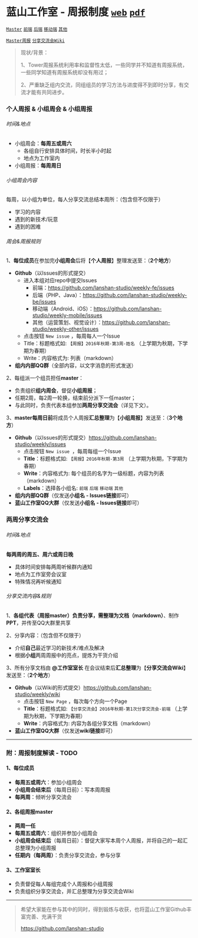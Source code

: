 # 蓝山工作室 - 周报制度  [`web`](http://weekly.lanshan.studio) [`pdf`](http://weekly.lanshan.studio/index.pdf)

[`Master`](https://github.com/lanshan-studio/weekly) [`前端`](https://github.com/lanshan-studio/weekly-fe) [`后端`](https://github.com/lanshan-studio/weekly-be) [`移动端`](https://github.com/lanshan-studio/weekly-mobile) [`其他`](https://github.com/lanshan-studio/weekly-other)

[`Master周报`](https://github.com/lanshan-studio/weekly/issues) [`分享交流会Wiki`](https://github.com/lanshan-studio/weekly/wiki)

> 现状/背景：
>
> 1、Tower周报系统利用率和监督性太低，一些同学并不知道有周报系统，一些同学知道有周报系统却没有用过；
>
> 2、严重缺乏组内交流，同组组员的学习方法与进度得不到即时分享，有交流才能有共同进步。



### 个人周报 & 小组周会 & 小组周报

###### 时间&地点

- 小组周会：**每周五或周六**
  - 各组自行安排具体时间，时长半小时起
  - 地点为工作室内
- 小组周报：**每周周日**

###### 小组周会内容

每周，以小组为单位，每人分享交流总结本周所：（包含但不仅限于）

- 学习的内容
- 遇到的新技术/玩意
- 遇到的困难

###### 周会&周报规则

1、**每位成员**在参加完**小组周会**后将【**个人周报**】整理发送至：（**2个地方**）

- **Github**（以Issues的形式提交）
  - 进入本组对应repo中提交Issues
    - 前端：https://github.com/lanshan-studio/weekly-fe/issues
    - 后端（PHP、Java）：https://github.com/lanshan-studio/weekly-be/issues
    - 移动端（Android、iOS）：https://github.com/lanshan-studio/weekly-mobile/issues
    - 其他（运营策划、视觉设计）：https://github.com/lanshan-studio/weekly-other/issues
  - 点击按钮 `New issue` ，每周每人一个Issue
  - Title：标题格式如:  `【周报】2016年秋期-第3周-姓名`  （上学期为秋期，下学期为春期） 
  - Write：内容格式为:  列表（markdown）
- **组内内部QQ群**（全部内容，以文字消息的形式发送）

2、每组派一个组员担任**master**：

- 负责组织**组内周会**，督促**小组周报**；
- 任期2周，每2周一轮换，结束前分派下一任master；
- 与此同时，负责代表本组参加**两周分享交流会**（详见下文）。

3、**master每周日前**将成员个人周报**汇总整理**为【**小组周报**】发送至：（**3个地方**）

- **Github**（以Issues的形式提交）https://github.com/lanshan-studio/weekly/issues
  - 点击按钮 `New issue `，每周每组一个Issue
  - **Title**：标题格式如:  `【周报】2016年秋期-第3周`  （上学期为秋期，下学期为春期） 
  - **Write**：内容格式为:  每个组员的名字为一级标题，内容为列表（markdown）
  - **Labels**：选择各小组名:  `前端` `后端` `移动端` `其他` 
- **组内内部QQ群**（仅发送**小组名 - Issues链接**即可）
- **蓝山工作室QQ大群**（仅发送**小组名 - Issues链接**即可）



### 两周分享交流会

###### 时间&地点

**每两周的周五、周六或周日晚**

- 具体时间安排每两周听候群内通知
- 地点为工作室旁会议室
- 特殊情况再听候通知

###### 分享交流内容&规则

1、**各组代表（周报master）**负责分享，需整理为**文档（markdown）**、制作**PPT**，并传至QQ大群里共享

2、分享内容：（包含但不仅限于）

- 介绍**自己**最近学习的新技术/难点及解决
- 根据**小组**两周周报中的亮点，提炼为干货介绍

3、所有分享文档由 **@工作室室长** 在会议结束后**汇总整理**为【**分享交流会Wiki**】发送至：（**2个地方**）

- **Github**（以Wiki的形式提交）https://github.com/lanshan-studio/weekly/wiki
  - 点击按钮 `New Page` ，每次每个方向一个Page
  - **Title**：标题格式如:  `【分享交流会】2016年秋期-第1次分享交流会-前端`  （上学期为秋期，下学期为春期） 
  - **Write**：内容格式为:  内容为各组分享文档（markdown）
- **蓝山工作室QQ大群**（仅发送**wiki链接**即可）



------



### 附：周报制度解读 - TODO

#### 1、每位成员

- **每周五或周六**：参加小组周会
- **小组周会结束后**（每周日前）：写本周周报
- **每两周**：倾听分享交流会

#### 2、各组周报master

- **两周一任**
- **每周五或周六**：组织并参加小组周会
- **小组周会结束后**（每周日前）：督促大家写本周个人周报，并将自己的一起汇总整理为小组周报
- **任期内（每两周）**：负责分享交流会，参与分享

#### 3、工作室室长

- 负责督促每人每组完成个人周报和小组周报
- 负责组织分享交流会，并汇总整理为分享交流会Wiki



------

> 希望大家能在参与其中的同时，得到锻炼与收获，也将蓝山工作室Github丰富完善、充满干货
>
> https://github.com/lanshan-studio
